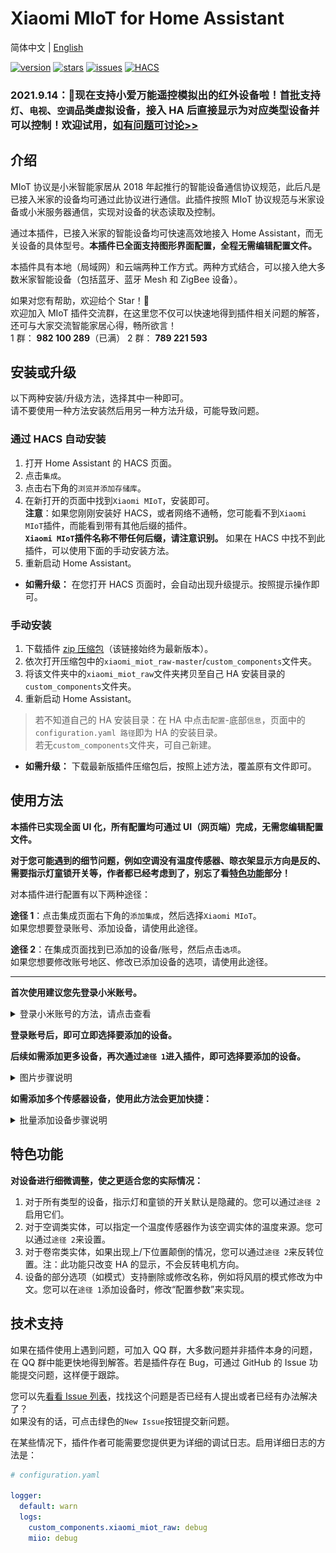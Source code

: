 # Xiaomi MIoT for Home Assistant

简体中文 | [English](https://github.com/ha0y/xiaomi_miot_raw/blob/add-miot-support/README_en.md)

[![version](https://img.shields.io/github/manifest-json/v/ha0y/xiaomi_miot_raw?filename=custom_components%2Fxiaomi_miot_raw%2Fmanifest.json)](https://github.com/ha0y/xiaomi_miot_raw/releases/latest) [![stars](https://img.shields.io/github/stars/ha0y/xiaomi_miot_raw)](https://github.com/ha0y/xiaomi_miot_raw/stargazers) [![issues](https://img.shields.io/github/issues/ha0y/xiaomi_miot_raw)](https://github.com/ha0y/xiaomi_miot_raw/issues) [![HACS](https://img.shields.io/badge/HACS-Default-orange.svg)](https://hacs.xyz)

### 2021.9.14：🎉现在支持小爱万能遥控模拟出的红外设备啦！首批支持`灯`、`电视`、`空调`品类虚拟设备，接入 HA 后直接显示为对应类型设备并可以控制！欢迎试用，[如有问题可讨论>>](https://github.com/ha0y/xiaomi_miot_raw/issues/239)

## 介绍

MIoT 协议是小米智能家居从 2018 年起推行的智能设备通信协议规范，此后凡是已接入米家的设备均可通过此协议进行通信。此插件按照 MIoT 协议规范与米家设备或小米服务器通信，实现对设备的状态读取及控制。

通过本插件，已接入米家的智能设备均可快速高效地接入 Home Assistant，而无关设备的具体型号。**本插件已全面支持图形界面配置，全程无需编辑配置文件。**

本插件具有本地（局域网）和云端两种工作方式。两种方式结合，可以接入绝大多数米家智能设备（包括蓝牙、蓝牙 Mesh 和 ZigBee 设备）。

如果对您有帮助，欢迎给个 Star！🌟  
欢迎加入 MIoT 插件交流群，在这里您不仅可以快速地得到插件相关问题的解答，还可与大家交流智能家居心得，畅所欲言！  
1 群： **982 100 289**（已满）  2 群： **789 221 593**

## 安装或升级

以下两种安装/升级方法，选择其中一种即可。  
请不要使用一种方法安装然后用另一种方法升级，可能导致问题。

### 通过 HACS 自动安装

1. 打开 Home Assistant 的 HACS 页面。
2. 点击`集成`。
3. 点击右下角的`浏览并添加存储库`。
4. 在新打开的页面中找到`Xiaomi MIoT`，安装即可。  
**注意**：如果您刚刚安装好 HACS，或者网络不通畅，您可能看不到`Xiaomi MIoT`插件，而能看到带有其他后缀的插件。  
**`Xiaomi MIoT`插件名称不带任何后缀，请注意识别。** 如果在 HACS 中找不到此插件，可以使用下面的手动安装方法。
5. 重新启动 Home Assistant。

- **如需升级：** 在您打开 HACS 页面时，会自动出现升级提示。按照提示操作即可。

### 手动安装
1. 下载插件 [zip 压缩包](https://github.com/ha0y/xiaomi_miot_raw/archive/refs/heads/master.zip)（该链接始终为最新版本）。
2. 依次打开压缩包中的`xiaomi_miot_raw-master`/`custom_components`文件夹。
3. 将该文件夹中的`xiaomi_miot_raw`文件夹拷贝至自己 HA 安装目录的`custom_components`文件夹。
4. 重新启动 Home Assistant。

> 若不知道自己的 HA 安装目录：在 HA 中点击`配置`-底部`信息`，页面中的`configuration.yaml 路径`即为 HA 的安装目录。  
> 若无`custom_components`文件夹，可自己新建。

- **如需升级：** 下载最新版插件压缩包后，按照上述方法，覆盖原有文件即可。


## 使用方法
**本插件已实现全面 UI 化，所有配置均可通过 UI（网页端）完成，无需您编辑配置文件。**

**对于您可能遇到的细节问题，例如空调没有温度传感器、晾衣架显示方向是反的、需要指示灯童锁开关等，作者都已经考虑到了，别忘了看[特色功能](https://github.com/ha0y/xiaomi_miot_raw#%E7%89%B9%E8%89%B2%E5%8A%9F%E8%83%BD)部分！**

对本插件进行配置有以下两种途径：

**途径 1**：点击集成页面右下角的`添加集成`，然后选择`Xiaomi MIoT`。  
如果您想要登录账号、添加设备，请使用此途径。

**途径 2**：在集成页面找到已添加的设备/账号，然后点击`选项`。  
如果您想要修改账号地区、修改已添加设备的选项，请使用此途径。

---
**首次使用建议您先登录小米账号。**

<details>
<summary>登录小米账号的方法，请点击查看</summary>

![HACS中不支持显示图片，请在浏览器中打开查看](images/flow/1.png)

<img src="https://github.com/ha0y/xiaomi_miot_raw/raw/master/images/flow/2.png" width="500"/>

<img src="https://github.com/ha0y/xiaomi_miot_raw/raw/master/images/flow/3.png" width="500"/>

<img src="https://github.com/ha0y/xiaomi_miot_raw/raw/master/images/flow/4.png" width="500"/>
</details>

**登录账号后，即可立即选择要添加的设备。**

**后续如需添加更多设备，再次通过`途径 1`进入插件，即可选择要添加的设备。**
<details>
<summary>图片步骤说明</summary>

![1](images/flow/1.png)

<img src="https://github.com/ha0y/xiaomi_miot_raw/raw/master/images/flow/8.png" width="500"/>
</details>

**如需添加多个传感器设备，使用此方法会更加快捷：**
<details>
<summary>批量添加设备步骤说明</summary>

<img src="https://github.com/ha0y/xiaomi_miot_raw/raw/master/images/flow/5.png" width="500"/>

<img src="https://github.com/ha0y/xiaomi_miot_raw/raw/master/images/flow/6.png" width="500"/>

<img src="https://github.com/ha0y/xiaomi_miot_raw/raw/master/images/flow/7.png" width="500"/>
</details>

## 特色功能

**对设备进行细微调整，使之更适合您的实际情况：**
1. 对于所有类型的设备，指示灯和童锁的开关默认是隐藏的。您可以通过`途径 2`启用它们。
2. 对于空调类实体，可以指定一个温度传感器作为该空调实体的温度来源。您可以通过`途径 2`来设置。
3. 对于卷帘类实体，如果出现上/下位置颠倒的情况，您可以通过`途径 2`来反转位置。注：此功能只改变 HA 的显示，不会反转电机方向。
4. 设备的部分选项（如模式）支持删除或修改名称，例如将风扇的模式修改为中文。您可以在`途径 1`添加设备时，修改“配置参数”来实现。

## 技术支持
如果在插件使用上遇到问题，可加入 QQ 群，大多数问题并非插件本身的问题，在 QQ 群中能更快地得到解答。若是插件存在 Bug，可通过 GitHub 的 Issue 功能提交问题，这样便于跟踪。

您可以先[看看 Issue 列表](https://github.com/ha0y/xiaomi_miot_raw/issues)，找找这个问题是否已经有人提出或者已经有办法解决了？  
如果没有的话，可点击绿色的`New Issue`按钮提交新问题。

在某些情况下，插件作者可能需要您提供更为详细的调试日志。启用详细日志的方法是：

```yaml
# configuration.yaml

logger:
  default: warn
  logs:
    custom_components.xiaomi_miot_raw: debug
    miio: debug
```
